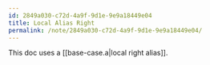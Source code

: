 ```yaml
---
id: 2849a030-c72d-4a9f-9d1e-9e9a18449e04
title: Local Alias Right
permalink: /note/2849a030-c72d-4a9f-9d1e-9e9a18449e04/
---
```

This doc uses a [[base-case.a|local right alias]].

